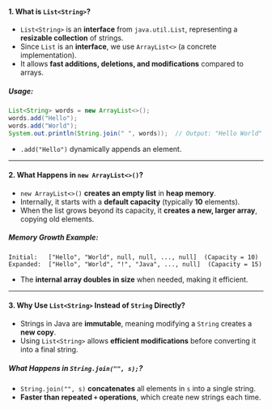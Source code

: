 #### **1. What is `List<String>`?**
- `List<String>` is an **interface** from `java.util.List`, representing a **resizable collection** of strings.
- Since `List` is an **interface**, we use `ArrayList<>` (a concrete implementation).
- It allows **fast additions, deletions, and modifications** compared to arrays.

##### **Usage:**
```java
List<String> words = new ArrayList<>();
words.add("Hello");
words.add("World");
System.out.println(String.join(" ", words));  // Output: "Hello World"
```
- `.add("Hello")` dynamically appends an element.

---

#### **2. What Happens in `new ArrayList<>()`?**
- `new ArrayList<>()` **creates an empty list** in **heap memory**.
- Internally, it starts with a **default capacity** (typically **10** elements).
- When the list grows beyond its capacity, it **creates a new, larger array**, copying old elements.

##### **Memory Growth Example:**
```
Initial:   ["Hello", "World", null, null, ..., null]  (Capacity = 10)
Expanded:  ["Hello", "World", "!", "Java", ..., null]  (Capacity = 15)
```
- The **internal array doubles in size** when needed, making it efficient.

---

#### **3. Why Use `List<String>` Instead of `String` Directly?**
- Strings in Java are **immutable**, meaning modifying a `String` creates a **new copy**.
- Using `List<String>` allows **efficient modifications** before converting it into a final string.

##### **What Happens in `String.join("", s);`?**
- `String.join("", s)` **concatenates** all elements in `s` into a single string.
- **Faster than repeated `+` operations**, which create new strings each time.

